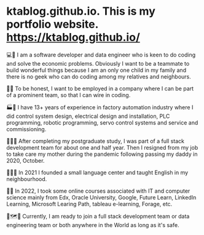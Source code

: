 # ktablog.github.io.  This is my portfolio website.  https://ktablog.github.io/

  💻🌱 I am a software developer and data engineer who is keen to do coding and solve the economic problems.  Obviously I want to be a teammate to build wonderful things because I am an only one child in my family and there is no geek who can do coding among my relatives and neighbours.  
  
  🥰💎 To be honest, I want to be employed in a company where I can be part of a prominent team, so that I can wire in coding.  
  
  🏭🌳 I have 13+ years of experience in factory automation industry where I did control system design, electrical design and installation, PLC programming, robotic programming, servo control systems and service and commissioning.  
  
  🚀💐🍂 After completing my postgraduate study, I was part of a full stack development team for about one and half year.  Then I resigned from my job to take care my mother during the pandemic following passing my daddy in 2020, October. 
  
  👩‍🏫🏫 In 2021 I founded a small language center and taught English in my neighbourhood.
  
  🧑‍💻 In 2022, I took some online courses associated with IT and computer science mainly from Edx, Oracle University, Google, Future Learn, LinkedIn Learning, Microsoft Learing Path, tableau e-learning, Forage, etc.
  
  🤗🗺️🧭 Currently, I am ready to join a full stack development team or data engineering team or both anywhere in the World as long as it's safe.
  
  

